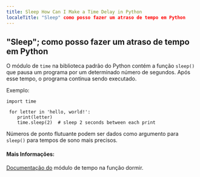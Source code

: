 ```yaml
---
title: Sleep How Can I Make a Time Delay in Python
localeTitle: "Sleep" como posso fazer um atraso de tempo em Python
---
```

## "Sleep"; como posso fazer um atraso de tempo em Python

O módulo de `time` na biblioteca padrão do Python contém a função `sleep()` que pausa um programa por um determinado número de segundos. Após esse tempo, o programa continua sendo executado.

Exemplo:
```
import time 
 
 for letter in 'hello, world!': 
    print(letter) 
    time.sleep(2)  # sleep 2 seconds between each print 
```

Números de ponto flutuante podem ser dados como argumento para `sleep()` para tempos de sono mais precisos.

#### Mais Informações:

[Documentação do](https://docs.python.org/3/library/time.html#time.sleep) módulo de tempo na função dormir.
